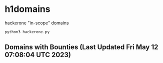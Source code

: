 # h1domains
hackerone "in-scope" domains

`python3 hackerone.py`
## Domains with Bounties (Last Updated Fri May 12 07:08:04 UTC 2023)
```

```
